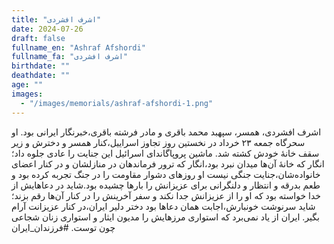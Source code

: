 ```yaml
---
title: "اشرف افشردی"
date: 2024-07-26
draft: false
fullname_en: "Ashraf Afshordi"
fullname_fa: "اشرف افشردی"
birthdate: ""
deathdate: ""
age: ""
images:
  - "/images/memorials/ashraf-afshordi-1.png"
---
```


اشرف افشردی، همسر، سپهبد محمد باقری و مادر فرشته باقری،خبرنگار ایرانی بود.
او سحرگاه جمعه ۲۳ خرداد در نخستین روز تجاوز اسراییل،کنار همسر و دخترش و زیر سقف خانۀ خودش کشته شد.
ماشین پروپاگاندای اسرائیل این جنایت را عادی جلوه داد؛انگار که خانۀ آن‌ها میدان نبرد بود،انگار که ترور فرماندهان در منازلشان و در کنار اعضای خانواده‌شان،جنایت جنگی نیست
او روزهای دشوار مقاومت را در جنگ تجربه کرده بود و طعم بدرقه و انتظار و دلنگرانی برای عزیزانش را بارها چشیده بود.شاید در دعاهایش از خدا خواسته بود که او را از عزیزانش جدا نکند و سفر آخرینش را در کنار آن‌ها رقم بزند؛شاید سرنوشت خونبارش،اجابت همان دعاها بود
دختر دلیر ایران،در کنار عزیزانت آرام بگیر. ایران از یاد نمی‌برد که استواری مرزهایش را مدیون ایثار و استواری زنان شجاعی چون توست. 
#فرزندان_ایران